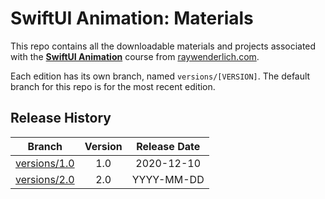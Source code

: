 # SwiftUI Animation: Materials

This repo contains all the downloadable materials and projects associated with the **[SwiftUI Animation](https://www.raywenderlich.com/library)** course from [raywenderlich.com](https://www.raywenderlich.com).

Each edition has its own branch, named `versions/[VERSION]`. The default branch for this repo is for the most recent edition.

## Release History

| Branch                                                                            | Version | Release Date |
| --------------------------------------------------------------------------------- |:-------:|:------------:|
| [versions/1.0](https://github.com/raywenderlich/video-swa-materials/tree/versions/1.0) | 1.0     | 2020-12-10   |
| [versions/2.0](https://github.com/raywenderlich/video-swa-materials/tree/versions/2.0) | 2.0     | YYYY-MM-DD   |